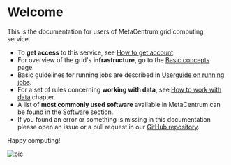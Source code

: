 # Welcome

This is the documentation for users of MetaCentrum grid computing service.

- To **get access** to this service, see [How to get account](/access/account).
- For overview of the grid's **infrastructure**, go to the [Basic concepts](/computing/concepts) page.
- Basic guidelines for running jobs are described in [Userguide on running jobs](/computing/run-basic-job).
- For a set of rules concerning **working with data**, see [How to work with data](/data/data-within) chapter.
- A list of **most commonly used software** available in MetaCentrum can be found in the [Software](/software) section.
- If you found an error or something is missing in this documentation please open an issue or a pull request in our [GitHub repository](https://github.com/CESNET/metacentrum-user-docs).

Happy computing!

![pic](/img/metacentrum_RGB.jpg)
